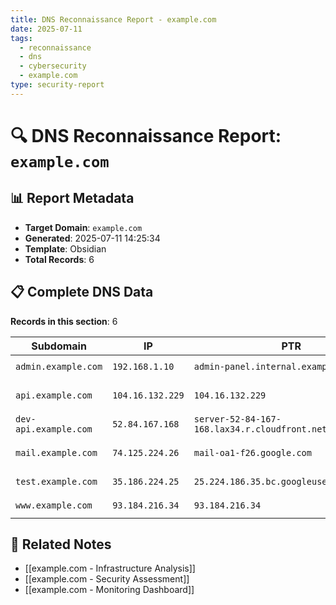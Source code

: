 ```yaml
---
title: DNS Reconnaissance Report - example.com
date: 2025-07-11
tags:
  - reconnaissance
  - dns
  - cybersecurity
  - example.com
type: security-report
---
```


# 🔍 DNS Reconnaissance Report: `example.com`

## 📊 Report Metadata

- **Target Domain**: `example.com`
- **Generated**: 2025-07-11 14:25:34
- **Template**: Obsidian
- **Total Records**: 6

## 📋 Complete DNS Data

**Records in this section**: 6

| Subdomain | IP | PTR | ASN | Country | Organization | Tags |
|-----------|----|----|-----|---------|--------------|------|
| `admin.example.com` | `192.168.1.10` | `admin-panel.internal.example.com` | `AS64512` | `United States` | `Example Corp Internal` | `admin-panel, internal` |
| `api.example.com` | `104.16.132.229` | `104.16.132.229` | `AS13335` | `United States` | `Cloudflare, Inc.` | `api-endpoint, production` |
| `dev-api.example.com` | `52.84.167.168` | `server-52-84-167-168.lax34.r.cloudfront.net` | `AS16509` | `United States` | `Amazon.com, Inc.` | `development, api-endpoint` |
| `mail.example.com` | `74.125.224.26` | `mail-oa1-f26.google.com` | `AS15169` | `United States` | `Google LLC` | `mail-service, production` |
| `test.example.com` | `35.186.224.25` | `25.224.186.35.bc.googleusercontent.com` | `AS15169` | `United States` | `Google LLC` | `testing, development` |
| `www.example.com` | `93.184.216.34` | `93.184.216.34` | `AS15133` | `United States` | `Edgecast Inc.` | `production, web-service` |

## 🔗 Related Notes

- [[example.com - Infrastructure Analysis]]
- [[example.com - Security Assessment]]
- [[example.com - Monitoring Dashboard]]
